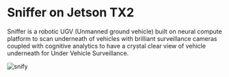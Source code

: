 # Sniffer on Jetson TX2

Sniffer is a robotic UGV (Unmanned ground vehicle) built on neural compute platform to scan underneath of vehicles with brilliant surveillance cameras coupled with cognitive analytics to have a crystal clear view of vehicle underneath for Under Vehicle Surveillance.

![snify](https://user-images.githubusercontent.com/45988949/62763958-63052900-baaa-11e9-96ef-e9af9e419c78.jpg)
